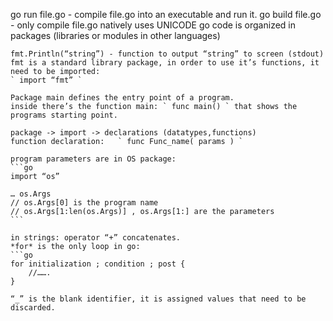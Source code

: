 go run file.go - compile file.go into an executable and run it.
	go build file.go - only compile file.go
	natively uses UNICODE
	go code is organized in packages (libraries or modules in other languages)

	fmt.Println(“string”) - function to output “string” to screen (stdout)
	fmt is a standard library package, in order to use it’s functions, it need to be imported:
	` import “fmt” `

	Package main defines the entry point of a program.
	inside there’s the function main: ` func main() ` that shows the programs starting point.

	package -> import -> declarations (datatypes,functions)
	function declaration:	` func Func_name( params ) `
	
	program parameters are in OS package:
	```go
	import “os”

	… os.Args
	// os.Args[0] is the program name
	// os.Args[1:len(os.Args)] , os.Args[1:] are the parameters
	```

	in strings: operator “+” concatenates.
	*for* is the only loop in go:
	```go
	for initialization ; condition ; post {
		//…….
	}
```
“_” is the blank identifier, it is assigned values that need to be discarded.
